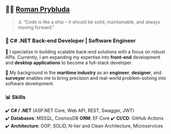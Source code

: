 ## 👨‍💻 **[Roman Prybluda](https://www.linkedin.com/in/romanprybluda/)**
> ⚓ "Code is like a ship – it should be solid, maintainable, and always moving forward."
### 🚀 C# .NET Back-end Developer | Software Engineer

🔹 I specialize in building scalable back-end solutions with a focus on robust APIs. Currently, I am expanding my expertise into **front-end** development and **desktop applications** to become a full-stack developer.

🔹 My background in the **maritime industry** as an **engineer**, **designer**, and **surveyor** enables me to bring precision and real-world problem-solving into software development.

### 📊 **Skills**
✔️ **C# / .NET** (ASP.NET Core, Web API, REST, Swagger, JWT)  
✔️ **Databases**: MSSQL, CosmosDB **ORM**: EF Core
✔️ **CI/CD**: GitHub Actions  
✔️ **Architecture**: OOP, SOLID, N-tier and Clean Architecture, Microservices
